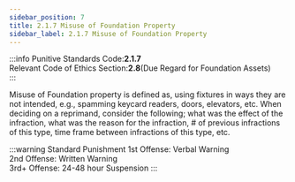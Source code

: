 ```yaml
---
sidebar_position: 7
title: 2.1.7 Misuse of Foundation Property 
sidebar_label: 2.1.7 Misuse of Foundation Property
---
```


:::info
Punitive Standards Code:<Highlight color="#E46C07">**2.1.7**</Highlight> <br />
Relevant Code of Ethics Section:<Highlight color="#18A304">**2.8**</Highlight>(Due Regard for Foundation Assets) <br />
:::

Misuse of Foundation property is defined as, using fixtures in ways they are not intended, e.g., spamming keycard readers, doors, elevators, etc. When deciding on a reprimand, consider the following; what was the effect of the infraction, what was the reason for the infraction, # of previous infractions of this type, time frame between infractions of this type, etc.

:::warning Standard Punishment
1st Offense: Verbal Warning <br />
2nd Offense: Written Warning <br />
3rd+ Offense: 24-48 hour Suspension
:::